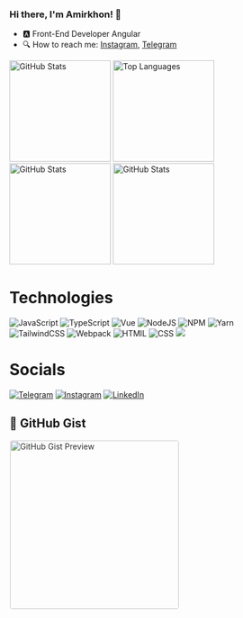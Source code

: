 ### Hi there, I'm Amirkhon! 👋
- 🅰️ Front-End Developer Angular
- 🔍 How to reach me: [Instagram](https://www.instagram.com/amirkhon_isomadinov/), [Telegram](https://t.me/Amirichvoker)


<div align="left">
<img src="https://github-readme-stats.vercel.app/api?username=Amirkhon3223&show_icons=true&theme=blueberry&include_all_commits=true&count_private=true&rank_icon=github" alt="GitHub Stats" height="180">
  <img src="https://github-readme-stats.vercel.app/api/top-langs/?username=Amirkhon3223&layout=compact&theme=blueberry" alt="Top Languages" height="180">
  <img src="https://github-readme-stats.vercel.app/api?username=Amirkhon3223&show_icons=true&theme=blueberry&include_all_commits=true&count_private=true&rank_icon=github" alt="GitHub Stats" height="180">
<img src="https://github-readme-stats.vercel.app/api?username=Amirkhon3223&show_icons=true&theme=blueberry&include_all_commits=true&count_private=true&custom_title=GitHub+Stats+%7C+Gists:+12" alt="GitHub Stats" height="180">


</div>


# Technologies

![JavaScript](https://img.shields.io/badge/JavaScript-323330?style=for-the-badge&logo=javascript&logoColor=F7DF1E)
![TypeScript](https://img.shields.io/badge/TypeScript-007ACC?style=for-the-badge&logo=typescript&logoColor=white)
![Vue](https://img.shields.io/badge/Vue.js-35495E?style=for-the-badge&logo=vue.js&logoColor=4FC08D)
![NodeJS](https://img.shields.io/badge/node.js-6DA55F?style=for-the-badge&logo=node.js&logoColor=white)
![NPM](https://img.shields.io/badge/NPM-%23000000.svg?style=for-the-badge&logo=npm&logoColor=white)
![Yarn](https://img.shields.io/badge/yarn-%232C8EBB.svg?style=for-the-badge&logo=yarn&logoColor=white)  
![TailwindCSS](https://img.shields.io/badge/tailwindcss-%2338B2AC.svg?style=for-the-badge&logo=tailwind-css&logoColor=white) 
![Webpack](https://img.shields.io/badge/webpack-%238DD6F9.svg?style=for-the-badge&logo=webpack&logoColor=black) 
![HTMlL](https://img.shields.io/badge/HTML5-E34F26?style=for-the-badge&logo=html5&logoColor=white)
![CSS](https://img.shields.io/badge/CSS3-1572B6?style=for-the-badge&logo=css3&logoColor=white)
![](https://img.shields.io/badge/Angular-DD0031?style=for-the-badge&logo=angular&logoColor=white)

# Socials
[![Telegram](https://img.shields.io/badge/amirich-26A5E4?style=for-the-badge&logo=telegram&logoColor=white)](https://t.me/Amirichvoker)
[![Instagram](https://img.shields.io/badge/amirich-E4405F?style=for-the-badge&logo=instagram&logoColor=white)](https://www.instagram.com/amirkhon_isomadinov/)
[![LinkedIn](https://img.shields.io/badge/LinkedIn-0A66C2?style=for-the-badge&logo=linkedin&logoColor=white)](https://www.linkedin.com/in/amirkhon-isomadinov-30a8561b8/)

## 📌 GitHub Gist

<div align="left">
  <a href="https://gist.github.com/Amirkhon3223" target="_blank">
    <img style="border: 1px solid white; border-radius: 5px; opacity: 0.9;" 
          src="https://i0.wp.com/eitanblumin.com/wp-content/uploads/2020/04/ev9vguxwkaak9qi.png?resize=680%2C340" 
          alt="GitHub Gist Preview" width="300">
  </a>
</div>



